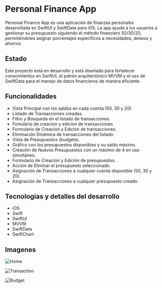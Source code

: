 # Personal Finance App

Personal Finance App es una aplicación de finanzas personales desarrollada en SwiftUI y SwiftData para iOS. La app ayuda a los usuarios a gestionar su presupuesto siguiendo el método financiero 50/30/20, permitiéndoles asignar porcentajes específicos a necesidades, deseos y ahorros.

## Estado 

Este proyecto está en desarrollo y está diseñado para fortalecer conocimientos en SwiftUI, el patrón arquitectónico MVVM y el uso de SwiftData para el manejo de datos financieros de manera eficiente.

## Funcionalidades 

- Vista Principal con los saldos en cada cuenta (50, 30 y 20).
- Listado de Transacciones creadas.
- Filtro y Búsqueda en el listado de transacciones.
- Fomulario de creacion y edicion de transacciones
- Formulario de Creación y Edición de transacciones.
- Eliminación Dinámica de transacciones del listado.
- Vista de Presupuestos (budgets).
- Gráfico con los presupuestos disponibles y su saldo máximo.
- Creación de Nuevos Presupuestos con un máximo de 4 en uso simultáneo.
- Formulario de Creación y Edición de presupuestos.
- Acción de Eliminar el presupuesto seleccionado.
- Asignación de Transacciones a cualquier cuenta disponible (50, 30 y 20).
- Asignación de Transacciones a cualquier presupuesto creado.

 ## Tecnologías y detalles del desarrollo
- iOS
- Swift
- SwiftUI
- MVVM
- SwiftData
- SwiftChart


## Imagenes 

![Home](https://sqrevjfizglmjxxfuvxy.supabase.co/storage/v1/object/sign/Talhua/Personal%20Finance/Home.png?token=eyJhbGciOiJIUzI1NiIsInR5cCI6IkpXVCJ9.eyJ1cmwiOiJUYWxodWEvUGVyc29uYWwgRmluYW5jZS9Ib21lLnBuZyIsImlhdCI6MTczMDczMjg1OSwiZXhwIjoxNzYyMjY4ODU5fQ.u55ntarRKTGmKHamyetFJSThXNLvdxchuXs2pntdb7k&t=2024-11-04T15%3A06%3A50.944Z)

![Transaction](https://sqrevjfizglmjxxfuvxy.supabase.co/storage/v1/object/sign/Talhua/Personal%20Finance/Transaction.png?token=eyJhbGciOiJIUzI1NiIsInR5cCI6IkpXVCJ9.eyJ1cmwiOiJUYWxodWEvUGVyc29uYWwgRmluYW5jZS9UcmFuc2FjdGlvbi5wbmciLCJpYXQiOjE3MzA3MzI4OTIsImV4cCI6MTc2MjI2ODg5Mn0.CidO-m9WyxGrCNdr1ii2RkXDXruwBuiQfTMli_riQck&t=2024-11-04T15%3A07%3A23.406Z)

![Budget](https://sqrevjfizglmjxxfuvxy.supabase.co/storage/v1/object/sign/Talhua/Personal%20Finance/Budget.png?token=eyJhbGciOiJIUzI1NiIsInR5cCI6IkpXVCJ9.eyJ1cmwiOiJUYWxodWEvUGVyc29uYWwgRmluYW5jZS9CdWRnZXQucG5nIiwiaWF0IjoxNzMwNzMyOTE2LCJleHAiOjE3NjIyNjg5MTZ9.9hx9nm7_G-DGHI3vG8C3Ah9-Wu6Px1RtroskoLWT_5Y&t=2024-11-04T15%3A07%3A47.572Z)
